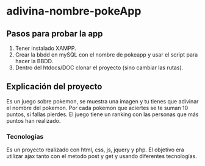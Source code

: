 # adivina-nombre-pokeApp

## Pasos para probar la app
1. Tener instalado XAMPP. 
2. Crear la bbdd en mySQL con el nombre de pokeapp y usar el script para hacer la BBDD.
3. Dentro del htdocs/DOC clonar el proyecto (sino cambiar las rutas).

## Explicación del proyecto 
Es un juego sobre pokemon, se muestra una imagen y tu tienes que adivinar el nombre del pokemon. Por cada pokemon que aciertes se te suman 10 puntos, si fallas pierdes. El juego tiene un ranking con las personas que más puntos han realizado. 

### Tecnologías 
Es un proyecto realizado con html, css, js, jquery y php. El objetivo era utilizar ajax tanto con el metodo post y get y usando diferentes tecnologías.

